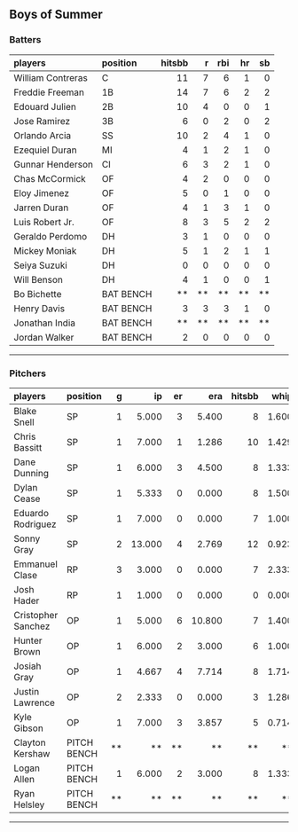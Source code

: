 ## Boys of Summer

### Batters

 
|players           |position  | hitsbb|  r| rbi| hr| sb| 
|:-----------------|:---------|------:|--:|---:|--:|--:| 
|William Contreras |C         |     11|  7|   6|  1|  0| 
|Freddie Freeman   |1B        |     14|  7|   6|  2|  2| 
|Edouard Julien    |2B        |     10|  4|   0|  0|  1| 
|Jose Ramirez      |3B        |      6|  0|   2|  0|  2| 
|Orlando Arcia     |SS        |     10|  2|   4|  1|  0| 
|Ezequiel Duran    |MI        |      4|  1|   2|  1|  0| 
|Gunnar Henderson  |CI        |      6|  3|   2|  1|  0| 
|Chas McCormick    |OF        |      4|  2|   0|  0|  0| 
|Eloy Jimenez      |OF        |      5|  0|   1|  0|  0| 
|Jarren Duran      |OF        |      4|  1|   3|  1|  0| 
|Luis Robert Jr.   |OF        |      8|  3|   5|  2|  2| 
|Geraldo Perdomo   |DH        |      3|  1|   0|  0|  0| 
|Mickey Moniak     |DH        |      5|  1|   2|  1|  1| 
|Seiya Suzuki      |DH        |      0|  0|   0|  0|  0| 
|Will Benson       |DH        |      4|  1|   0|  0|  1| 
|Bo Bichette       |BAT BENCH |     **| **|  **| **| **| 
|Henry Davis       |BAT BENCH |      3|  3|   3|  1|  0| 
|Jonathan India    |BAT BENCH |     **| **|  **| **| **| 
|Jordan Walker     |BAT BENCH |      2|  0|   0|  0|  0| 


* * *

### Pitchers

 
|players            |position    |  g|     ip| er|    era| hitsbb|  whip| so|  w| sv| 
|:------------------|:-----------|--:|------:|--:|------:|------:|-----:|--:|--:|--:| 
|Blake Snell        |SP          |  1|  5.000|  3|  5.400|      8| 1.600|  8|  0|  0| 
|Chris Bassitt      |SP          |  1|  7.000|  1|  1.286|     10| 1.429|  6|  1|  0| 
|Dane Dunning       |SP          |  1|  6.000|  3|  4.500|      8| 1.333|  6|  0|  0| 
|Dylan Cease        |SP          |  1|  5.333|  0|  0.000|      8| 1.500|  6|  1|  0| 
|Eduardo Rodriguez  |SP          |  1|  7.000|  0|  0.000|      7| 1.000|  5|  1|  0| 
|Sonny Gray         |SP          |  2| 13.000|  4|  2.769|     12| 0.923| 18|  1|  0| 
|Emmanuel Clase     |RP          |  3|  3.000|  0|  0.000|      7| 2.333|  5|  0|  2| 
|Josh Hader         |RP          |  1|  1.000|  0|  0.000|      0| 0.000|  1|  0|  0| 
|Cristopher Sanchez |OP          |  1|  5.000|  6| 10.800|      7| 1.400|  7|  0|  0| 
|Hunter Brown       |OP          |  1|  6.000|  2|  3.000|      6| 1.000|  4|  1|  0| 
|Josiah Gray        |OP          |  1|  4.667|  4|  7.714|      8| 1.714|  5|  0|  0| 
|Justin Lawrence    |OP          |  2|  2.333|  0|  0.000|      3| 1.286|  2|  0|  1| 
|Kyle Gibson        |OP          |  1|  7.000|  3|  3.857|      5| 0.714|  9|  1|  0| 
|Clayton Kershaw    |PITCH BENCH | **|     **| **|     **|     **|    **| **| **| **| 
|Logan Allen        |PITCH BENCH |  1|  6.000|  2|  3.000|      8| 1.333|  5|  1|  0| 
|Ryan Helsley       |PITCH BENCH | **|     **| **|     **|     **|    **| **| **| **| 


* * *


